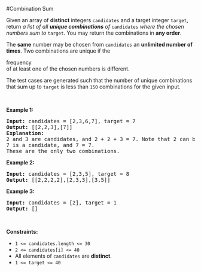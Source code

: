 #Combination Sum
<p>Given an array of <strong>distinct</strong> integers <code>candidates</code> and a target integer <code>target</code>, return <em>a list of all <strong>unique combinations</strong> of </em><code>candidates</code><em> where the chosen numbers sum to </em><code>target</code><em>.</em> You may return the combinations in <strong>any order</strong>.</p>
<p>The <strong>same</strong> number may be chosen from <code>candidates</code> an <strong>unlimited number of times</strong>. Two combinations are unique if the <span class="cursor-pointer relative text-dark-blue-s text-sm" data-keyword="frequency-array"><div class="popover-wrapper inline-block" data-headlessui-state=""><div><div aria-expanded="false" data-headlessui-state="" id="headlessui-popover-button-:Rg7369j9l5t6:">frequency</div></div></div></span> of at least one of the chosen numbers is different.</p>
<p>The test cases are generated such that the number of unique combinations that sum up to <code>target</code> is less than <code>150</code> combinations for the given input.</p>
<p> </p>
<p><strong class="example">Example 1:</strong></p>
<pre><strong>Input:</strong> candidates = [2,3,6,7], target = 7
<strong>Output:</strong> [[2,2,3],[7]]
<strong>Explanation:</strong>
2 and 3 are candidates, and 2 + 2 + 3 = 7. Note that 2 can be used multiple times.
7 is a candidate, and 7 = 7.
These are the only two combinations.
</pre>
<p><strong class="example">Example 2:</strong></p>
<pre><strong>Input:</strong> candidates = [2,3,5], target = 8
<strong>Output:</strong> [[2,2,2,2],[2,3,3],[3,5]]
</pre>
<p><strong class="example">Example 3:</strong></p>
<pre><strong>Input:</strong> candidates = [2], target = 1
<strong>Output:</strong> []
</pre>
<p> </p>
<p><strong>Constraints:</strong></p>
<ul>
<li><code>1 &lt;= candidates.length &lt;= 30</code></li>
<li><code>2 &lt;= candidates[i] &lt;= 40</code></li>
<li>All elements of <code>candidates</code> are <strong>distinct</strong>.</li>
<li><code>1 &lt;= target &lt;= 40</code></li>
</ul>
